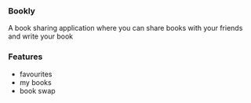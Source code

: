 ### Bookly
A book sharing application where you can share books with your friends and write your book 

### Features
- favourites
- my books
- book swap